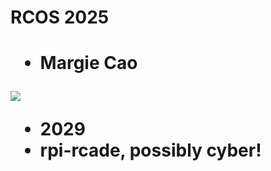 <h1>RCOS 2025<h1>

- Margie Cao
<img src= https://en.meming.world/images/en/6/6e/Surprised_Pikachu.jpg>

- 2029
- rpi-rcade, possibly cyber!

